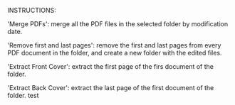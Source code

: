 INSTRUCTIONS:

'Merge PDFs': merge all the PDF files in the selected folder by modification date.

'Remove first and last pages': remove the first and last pages from every PDF document in the folder, and create a new folder with the edited files.

'Extract Front Cover': extract the first page of the firs document of the folder.

'Extract Back Cover': extract the last page of the first document of the folder.
test

